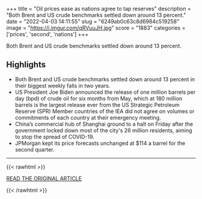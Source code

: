 +++
title = "Oil prices ease as nations agree to tap reserves"
description = "Both Brent and US crude benchmarks settled down around 13 percent."
date = "2022-04-03 14:11:55"
slug = "6249ab0c63c8d6984c519258"
image = "https://i.imgur.com/qRVuuJH.jpg"
score = "1883"
categories = ['prices', 'second', 'nations']
+++

Both Brent and US crude benchmarks settled down around 13 percent.

## Highlights

- Both Brent and US crude benchmarks settled down around 13 percent in their biggest weekly falls in two years.
- US President Joe Biden announced the release of one million barrels per day (bpd) of crude oil for six months from May, which at 180 million barrels is the largest release ever from the US Strategic Petroleum Reserve (SPR) Member countries of the IEA did not agree on volumes or commitments of each country at their emergency meeting.
- China’s commercial hub of Shanghai ground to a halt on Friday after the government locked down most of the city's 26 million residents, aiming to stop the spread of COVID-19.
- JPMorgan kept its price forecasts unchanged at $114 a barrel for the second quarter.

---

{{< rawhtml >}}
  <p class="article-category">
    <a target="_blank" href="https://www.aljazeera.com/economy/2022/4/1/oil-eases-as-nations-agree-to-release-reserves">READ THE ORIGINAL ARTICLE</a>
  </p>
{{< /rawhtml >}}
